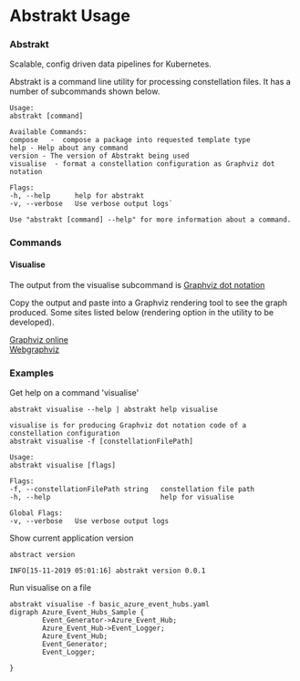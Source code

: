 # Abstrakt Usage

### Abstrakt
Scalable, config driven data pipelines for Kubernetes.

Abstrakt is a command line utility for processing constellation files. It has a number of subcommands shown below.


    Usage:
    abstrakt [command]

    Available Commands:
    compose   -  compose a package into requested template type 
    help - Help about any command
    version - The version of Abstrakt being used
    visualise  - format a constellation configuration as Graphviz dot notation

    Flags:
    -h, --help      help for abstrakt
    -v, --verbose   Use verbose output logs`


`Use "abstrakt [command] --help" for more information about a command.`

### Commands
#### Visualise

The output from the visualise subcommand is [Graphviz dot notation](https://www.graphviz.org/doc/info/lang.html)

Copy the output and paste into a Graphviz rendering tool to see the graph produced. Some sites listed below (rendering option in the utility to be developed).  

[Graphviz online](https://dreampuf.github.io/GraphvizOnline/)  
[Webgraphviz](http://www.webgraphviz.com/)  


### Examples

Get help on a command 'visualise'  

    abstrakt visualise --help | abstrakt help visualise

    visualise is for producing Graphviz dot notation code of a constellation configuration
    abstrakt visualise -f [constellationFilePath]

    Usage:
    abstrakt visualise [flags]

    Flags:
    -f, --constellationFilePath string   constellation file path
    -h, --help                           help for visualise

    Global Flags:
    -v, --verbose   Use verbose output logs 
  


Show current application version  

    abstract version
    
    INFO[15-11-2019 05:01:16] abstrakt version 0.0.1 

Run visualise on a file  
	
	abstrakt visualise -f basic_azure_event_hubs.yaml
	digraph Azure_Event_Hubs_Sample {
	        Event_Generator->Azure_Event_Hub;
	        Azure_Event_Hub->Event_Logger;
	        Azure_Event_Hub;
	        Event_Generator;
	        Event_Logger;
	
	}